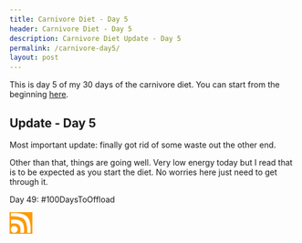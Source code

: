 ```yaml
---
title: Carnivore Diet - Day 5
header: Carnivore Diet - Day 5
description: Carnivore Diet Update - Day 5
permalink: /carnivore-day5/
layout: post
---
```


This is day 5 of my 30 days of the carnivore diet. You can start from the beginning [here](https://blog.mooreanalysis.com/carnivore1/).

## Update - Day 5

Most important update: finally got rid of some waste out the other end.

Other than that, things are going well. Very low energy today but I read that is to be expected as you start the diet. No worries here just need to get through it.

Day 49: #100DaysToOffload

<a href="https://blog.mooreanalysis.com/feed.xml"><img src="/assets/images/rss_feed.jpg" style="opacity:1;" width="40"/></a>

<!--

#image:
![automator-2](/assets/images/automator-2.png)

#link:
[contact page](https://blog.mooreanalysis.com/contact/)

#unordered list:
<ul>
  <li>I've sailed across the Atlantic</li>
  <li>I've been to Iceland</li>
  <li>I've been skydiving</li>
</ul>

#code block:
<pre style="line-height:.9;">
<code style="font-size:15px;">
  require 'Faker'

  $i = 0
  $num = 15370

  while $i < $num  do
    puts Faker::Restaurant.name
    $i +=1
  end
</code>
</pre>

#html code block - note the &lt and &gt:
<pre style="line-height:1;">
<code style="font-size:15px;">
  &lt;div class="main"&gt;
    &lt;h2><b>Most Recent Reviews</b></h2&gt;
    &lt;?php $lines = file('top3.txt');
    foreach($lines as $line){echo $line;}?><br&gt;
  &lt;/div&gt;
</code>
</pre>

-->
